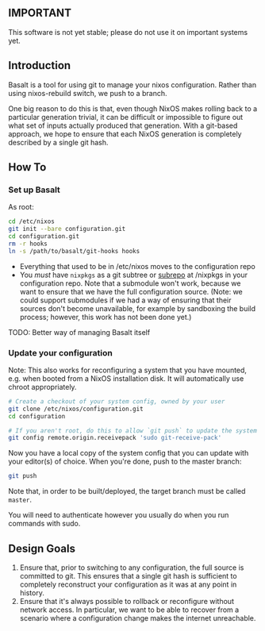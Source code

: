 ## IMPORTANT

This software is not yet stable; please do not use it on important systems yet.

## Introduction

Basalt is a tool for using git to manage your nixos configuration.  Rather than using nixos-rebuild switch, we push to a branch.

One big reason to do this is that, even though NixOS makes rolling back to a particular generation trivial, it can be difficult or impossible to figure out what set of inputs actually produced that generation.  With a git-based approach, we hope to ensure that each NixOS generation is completely described by a single git hash.

## How To

### Set up Basalt

As root:

```bash
cd /etc/nixos
git init --bare configuration.git
cd configuration.git
rm -r hooks
ln -s /path/to/basalt/git-hooks hooks
```

* Everything that used to be in /etc/nixos moves to the configuration repo
* You *must* have `nixpkgs` as a git subtree or [subrepo](https://github.com/ingydotnet/git-subrepo) at /nixpkgs in your configuration repo.  Note that a submodule won't work, because we want to ensure that we have the full configuration source.  (Note: we could support submodules if we had a way of ensuring that their sources don't become unavailable, for example by sandboxing the build process; however, this work has not been done yet.)

TODO: Better way of managing Basalt itself

### Update your configuration

Note: This also works for reconfiguring a system that you have mounted, e.g. when booted from a NixOS installation disk.  It will automatically use chroot appropriately.

```bash
# Create a checkout of your system config, owned by your user
git clone /etc/nixos/configuration.git
cd configuration

# If you aren't root, do this to allow `git push` to update the system config, with proper authorization
git config remote.origin.receivepack 'sudo git-receive-pack'
```

Now you have a local copy of the system config that you can update with your editor(s) of choice.  When you're done, push to the master branch:

```bash
git push
```

Note that, in order to be built/deployed, the target branch must be called `master`.

You will need to authenticate however you usually do when you run commands with sudo.

## Design Goals

1. Ensure that, prior to switching to any configuration, the full source is committed to git.  This ensures that a single git hash is sufficient to completely reconstruct your configuration as it was at any point in history.
1. Ensure that it's always possible to rollback or reconfigure without network access.  In particular, we want to be able to recover from a scenario where a configuration change makes the internet unreachable.
